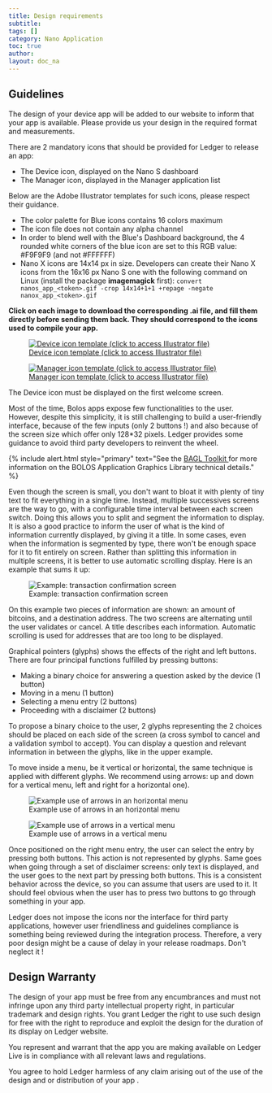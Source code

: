 ```yaml
---
title: Design requirements
subtitle:
tags: []
category: Nano Application
toc: true
author:
layout: doc_na
---
```




## Guidelines

The design of your device app will be added to our website to inform that your app is available. Please provide us your design in the required format and measurements.

There are 2 mandatory icons that should be provided for Ledger to release an app:

-   The Device icon, displayed on the Nano S dashboard
-   The Manager icon, displayed in the Manager application list

Below are the Adobe Illustrator templates for such icons, please respect their guidance.

-   The color palette for Blue icons contains 16 colors maximum
-   The icon file does not contain any alpha channel
-   In order to blend well with the Blue's Dashboard background, the 4 rounded white corners of the blue icon are set to this RGB value: \#F9F9F9 (and not \#FFFFFF)
-   Nano X icons are 14x14 px in size. Developers can create their Nano X icons from the 16x16 px Nano S one with the following command on Linux (install the package **imagemagick** first): `convert nanos_app_<token>.gif -crop 14x14+1+1 +repage -negate nanox_app_<token>.gif`

**Click on each image to download the corresponding .ai file, and fill them directly before sending them back. They should correspond to the icons used to compile your app.**

<!-- ------------- Image ------------- -->
<!-- --------------------------------- -->
<figure>
<a href="https://drive.google.com/a/ledger.fr/file/d/1FVUWDGYPvLuyiwDFgGYiwfwk7YGsxzJ0/view?usp=sharing" title="Device template">
<img src="../images/device_template.png" class="align-center" alt="Device icon template (click to access Illustrator file)" /><figcaption aria-hidden="true">Device icon template (click to access Illustrator file)</figcaption>
</a>
</figure>

<!-- ------------- Image ------------- -->
<!-- --------------------------------- -->
<figure>
<a href="https://drive.google.com/a/ledger.fr/file/d/1OOAZWlnLlBSpScPnF5NGJ4AfczB3D591/view?usp=sharing" title="Manager template">
<img src="../images/manager_template.png" class="align-center" alt="Manager icon template (click to access Illustrator file)" /><figcaption aria-hidden="true">Manager icon template (click to access Illustrator file)</figcaption>
</a>
</figure>

The Device icon must be displayed on the first welcome screen.

Most of the time, Bolos apps expose few functionalities to the user. However, despite this simplicity, it is still challenging to build a user-friendly interface, because of the few inputs (only 2 buttons !) and also because of the screen size which offer only 128\*32 pixels. Ledger provides some guidance to avoid third party developers to reinvent the wheel.

<!--  -->
{% include alert.html style="primary" text="See the <a href='../display-management' class='alert-link'> BAGL Toolkit </a> for more information on the BOLOS Application Graphics Library technical details." %}
<!--  -->


Even though the screen is small, you don't want to bloat it with plenty of tiny text to fit everything in a single time. Instead, multiple successives screens are the way to go, with a configurable time interval between each screen switch. Doing this allows you to split and segment the information to display. It is also a good practice to inform the user of what is the kind of information currently displayed, by giving it a title. In some cases, even when the information is segmented by type, there won't be enough space for it to fit entirely on screen. Rather than splitting this information in multiple screens, it is better to use automatic scrolling display. Here is an example that sums it up:

<!-- ------------- Image ------------- -->
<!-- --------------------------------- -->
<figure>
<img src="../images/scroll.gif" class="align-center" alt="Example: transaction confirmation screen" /><figcaption aria-hidden="true">Example: transaction confirmation screen</figcaption>
</figure>

On this example two pieces of information are shown: an amount of bitcoins, and a destination address. The two screens are alternating until the user validates or cancel. A title describes each information. Automatic scrolling is used for addresses that are too long to be displayed.

Graphical pointers (glyphs) shows the effects of the right and left buttons. There are four principal functions fulfilled by pressing buttons:

-   Making a binary choice for answering a question asked by the device (1 button)
-   Moving in a menu (1 button)
-   Selecting a menu entry (2 buttons)
-   Proceeding with a disclaimer (2 buttons)

To propose a binary choice to the user, 2 glyphs representing the 2 choices should be placed on each side of the screen (a cross symbol to cancel and a validation symbol to accept). You can display a question and relevant information in between the glyphs, like in the upper example.

To move inside a menu, be it vertical or horizontal, the same technique is applied with different glyphs. We recommend using arrows: up and down for a vertical menu, left and right for a horizontal one).

<!-- ------------- Image ------------- -->
<!-- --------------------------------- -->
<figure>
<img src="../images/horizontal_menu.png" class="align-center" alt="Example use of arrows in an horizontal menu" /><figcaption aria-hidden="true">Example use of arrows in an horizontal menu</figcaption>
</figure>

<!-- ------------- Image ------------- -->
<!-- --------------------------------- -->
<figure>
<img src="../images/vertical_menu.png" class="align-center" alt="Example use of arrows in a vertical menu" /><figcaption aria-hidden="true">Example use of arrows in a vertical menu</figcaption>
</figure>

Once positioned on the right menu entry, the user can select the entry by pressing both buttons. This action is not represented by glyphs. Same goes when going through a set of disclaimer screens: only text is displayed, and the user goes to the next part by pressing both buttons. This is a consistent behavior across the device, so you can assume that users are used to it. It should feel obvious when the user has to press two buttons to go through something in your app.

Ledger does not impose the icons nor the interface for third party applications, however user friendliness and guidelines compliance is something being reviewed during the integration process. Therefore, a very poor design might be a cause of delay in your release roadmaps. Don't neglect it !

## Design Warranty

The design of your app must be free from any encumbrances and must not infringe upon any third party intellectual property right, in particular trademark and design rights. You grant Ledger the right to use such design for free with the right to reproduce and exploit the design for the duration of its display on Ledger website.

You represent and warrant that the app you are making available on Ledger Live is in compliance with all relevant laws and regulations.

You agree to hold Ledger harmless of any claim arising out of the use of the design and or distribution of your app .
